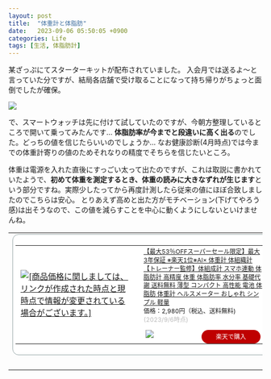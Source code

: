 ```yaml
---
layout: post
title:  "体重計と体脂肪"
date:   2023-09-06 05:50:05 +0900
categories: Life
tags: [生活, 体脂肪計]
---
```


某ざっぷにてスターターキットが配布されていました。
入会月では送るよ〜と言っていた分ですが、結局各店舗で受け取ることになって持ち帰りがちょっと面倒でしたが確保。

![](/images/PXL_20230905_203059003.jpg)

で、スマートウォッチは先に付けて試していたのですが、今朝方整理しているところで開いて乗ってみたんです…
**体脂肪率が今までと段違いに高く出る**のでした。どっちの値を信じたらいいのでしょうか…
なお健康診断(4月時点)では今までの体重計寄りの値のためそれなりの精度でそちらを信じたいところ。

体重は電源を入れた直後にすっごい太って出たのですが、これは取説に書かれていたようで、**初めて体重を測定するとき、体重の読みに大きなずれが生じます**という部分ですね。実際少したってから再度計測したら従来の値にほぼ合致しましたのでこちらは安心。
とりあえず高めと出た方がモチベーション(下げてやろう感)は出そうなので、この値を減らすことを中心に動くようにしないといけませんね。


<table border="0" cellpadding="0" cellspacing="0"><tr><td><div style="border:1px solid #95a5a6;border-radius:.75rem;background-color:#FFFFFF;width:504px;margin:0px;padding:5px;text-align:center;overflow:hidden;"><table><tr><td style="width:240px"><a href="https://hb.afl.rakuten.co.jp/ichiba/35381909.0ce6d516.3538190a.6f6d5df3/?pc=https%3A%2F%2Fitem.rakuten.co.jp%2Finfield-sports%2Fweightscale%2F&link_type=picttext&ut=eyJwYWdlIjoiaXRlbSIsInR5cGUiOiJwaWN0dGV4dCIsInNpemUiOiIyNDB4MjQwIiwibmFtIjoxLCJuYW1wIjoicmlnaHQiLCJjb20iOjEsImNvbXAiOiJkb3duIiwicHJpY2UiOjEsImJvciI6MSwiY29sIjoxLCJiYnRuIjoxLCJwcm9kIjowLCJhbXAiOmZhbHNlfQ%3D%3D" target="_blank" rel="nofollow sponsored noopener" style="word-wrap:break-word;"><img src="https://hbb.afl.rakuten.co.jp/hgb/35381909.0ce6d516.3538190a.6f6d5df3/?me_id=1357014&item_id=10000023&pc=https%3A%2F%2Fimage.rakuten.co.jp%2Finfield-sports%2Fcabinet%2F09120185%2Fscale3-1.jpg%3F_ex%3D240x240&s=240x240&t=picttext" border="0" style="margin:2px" alt="[商品価格に関しましては、リンクが作成された時点と現時点で情報が変更されている場合がございます。]" title="[商品価格に関しましては、リンクが作成された時点と現時点で情報が変更されている場合がございます。]"></a></td><td style="vertical-align:top;width:248px;display: block;"><p style="font-size:12px;line-height:1.4em;text-align:left;margin:0px;padding:2px 6px;word-wrap:break-word"><a href="https://hb.afl.rakuten.co.jp/ichiba/35381909.0ce6d516.3538190a.6f6d5df3/?pc=https%3A%2F%2Fitem.rakuten.co.jp%2Finfield-sports%2Fweightscale%2F&link_type=picttext&ut=eyJwYWdlIjoiaXRlbSIsInR5cGUiOiJwaWN0dGV4dCIsInNpemUiOiIyNDB4MjQwIiwibmFtIjoxLCJuYW1wIjoicmlnaHQiLCJjb20iOjEsImNvbXAiOiJkb3duIiwicHJpY2UiOjEsImJvciI6MSwiY29sIjoxLCJiYnRuIjoxLCJwcm9kIjowLCJhbXAiOmZhbHNlfQ%3D%3D" target="_blank" rel="nofollow sponsored noopener" style="word-wrap:break-word;">【最大53％OFFスーパーセール限定】最大3年保証 ※楽天1位※AI× 体重計 体組織計 【トレーナー監修】体組成計 スマホ連動 体脂肪計 高精度 体重 体脂肪率 水分率 基礎代謝 送料無料 薄型 コンパクト 高性能 電池 体脂肪 体重計 ヘルスメーター おしゃれ シンプル 軽量</a><br><span >価格：2,980円（税込、送料無料)</span> <span style="color:#BBB">(2023/9/6時点)</span></p><div style="margin:10px;"><a href="https://hb.afl.rakuten.co.jp/ichiba/35381909.0ce6d516.3538190a.6f6d5df3/?pc=https%3A%2F%2Fitem.rakuten.co.jp%2Finfield-sports%2Fweightscale%2F&link_type=picttext&ut=eyJwYWdlIjoiaXRlbSIsInR5cGUiOiJwaWN0dGV4dCIsInNpemUiOiIyNDB4MjQwIiwibmFtIjoxLCJuYW1wIjoicmlnaHQiLCJjb20iOjEsImNvbXAiOiJkb3duIiwicHJpY2UiOjEsImJvciI6MSwiY29sIjoxLCJiYnRuIjoxLCJwcm9kIjowLCJhbXAiOmZhbHNlfQ%3D%3D" target="_blank" rel="nofollow sponsored noopener" style="word-wrap:break-word;"><img src="https://static.affiliate.rakuten.co.jp/makelink/rl.svg" style="float:left;max-height:27px;width:auto;margin-top:0" ></a><a href="https://hb.afl.rakuten.co.jp/ichiba/35381909.0ce6d516.3538190a.6f6d5df3/?pc=https%3A%2F%2Fitem.rakuten.co.jp%2Finfield-sports%2Fweightscale%2F%3Fscid%3Daf_pc_bbtn&link_type=picttext&ut=eyJwYWdlIjoiaXRlbSIsInR5cGUiOiJwaWN0dGV4dCIsInNpemUiOiIyNDB4MjQwIiwibmFtIjoxLCJuYW1wIjoicmlnaHQiLCJjb20iOjEsImNvbXAiOiJkb3duIiwicHJpY2UiOjEsImJvciI6MSwiY29sIjoxLCJiYnRuIjoxLCJwcm9kIjowLCJhbXAiOmZhbHNlfQ==" target="_blank" rel="nofollow sponsored noopener" style="word-wrap:break-word;"><div style="float:right;width:41%;height:27px;background-color:#bf0000;color:#fff!important;font-size:12px;font-weight:500;line-height:27px;margin-left:1px;padding: 0 12px;border-radius:16px;cursor:pointer;text-align:center;"> 楽天で購入 </div></a></div></td></tr></table></div><br><p style="color:#000000;font-size:12px;line-height:1.4em;margin:5px;word-wrap:break-word"></p></td></tr></table>
